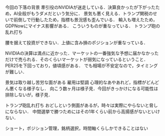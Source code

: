 今回の下落の背景
牽引役のNVIDIAが迷走している．決算良かったが下がったため，AI全般がもうダメだという気分に．
景気も悪く見える．トランプ関税のせいで前倒しで行動したため，指標も景況感も歪んでいる．
輸入も増えたため，GDPNowにマイナス影響がある．
こういうものが重なっている．
トランプ砲の乱れ打ち

腰を据えて投資ができない．上値に含み損のポジションが重なっている．

NVIDIAの決算は満点に近かった．マーケットの一番強気な予想に届かなかっただけで売られる．そのくらいマーケットが弱気になっているということ．
PER25を下回っており，値頃感がある．
でも相場が不安定なので，タイミングが難しい．

景気は取り越し苦労な面がある
雇用は堅調
心理的なあやあれど，指標がどんどん悪くなる様子なし．
向こう数ヶ月は様子見．今回がきっかけになる可能性は排除しないが，様子見．

トランプ砲乱れ打ち
おどしという側面があるが，時々は実際にやらないと脅しにならない．
中間選挙で勝つためにはその1年くらい前から高揚感がないといけない．

ショート，ポジション管理，銘柄選択，時間軸くらしかできることはない
